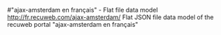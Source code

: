 #"ajax-amsterdam en français" - Flat file data model
http://fr.recuweb.com/ajax-amsterdam/
Flat JSON file data model of the recuweb portal "ajax-amsterdam en français"
